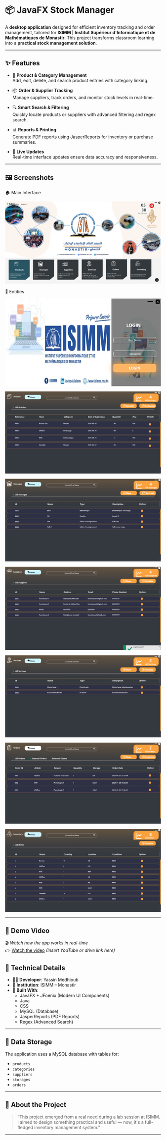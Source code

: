 

# 📦 JavaFX Stock Manager

A **desktop application** designed for efficient inventory tracking and order management, tailored for **ISIMM | Institut Supérieur d'Informatique et de Mathématiques de Monastir**. This project transforms classroom learning into a **practical stock management solution**.

---

## ✨ Features

- 📁 **Product & Category Management**  
  Add, edit, delete, and search product entries with category linking.

- 📦 **Order & Supplier Tracking**  
  Manage suppliers, track orders, and monitor stock levels in real-time.

- 🔍 **Smart Search & Filtering**  
  Quickly locate products or suppliers with advanced filtering and regex search.

- 📊 **Reports & Printing**  
  Generate PDF reports using JasperReports for inventory or purchase summaries.

- 🔄 **Live Updates**  
  Real-time interface updates ensure data accuracy and responsiveness.

---

## 🖼️ Screenshots

🏠 Main Interface

![Product Management](screenshots/capMain.png)

🧰 Entities

![Product Management](screenshots/capLogin.png)

![Product Management](screenshots/capArticle.png)

![Product Management](screenshots/image.png)

![Product Management](screenshots/capSupplier.png)

![Product Management](screenshots/capServices.png)

![Product Management](screenshots/capOrder.png)

![Product Management](screenshots/capInventory.png)



---

## 🎥 Demo Video

🎬 *Watch how the app works in real-time*  
👉 [Watch the video](#) *(Insert YouTube or drive link here)*


## 💼 Technical Details

- 👨‍💻 **Developer**: Yassin Medhioub 
- 🏢 **Institution**: ISIMM – Monastir  
- 🔧 **Built With**:
  - JavaFX + JFoenix (Modern UI Components)
  - Java
  - CSS
  - MySQL (Database)
  - JasperReports (PDF Reports)
  - Regex (Advanced Search)


---

## 📂 Data Storage

The application uses a MySQL database with tables for:

- `products`
- `categories`
- `suppliers`
- `storages`
- `orders`

---

## 📢 About the Project

> “This project emerged from a real need during a lab session at ISIMM. I aimed to design something practical and useful — now, it's a full-fledged inventory management system.”

---


